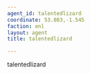 ```yaml
---
agent_id: talentedlizard
coordinate: 53.803,-1.545
faction: enl
layout: agent
title: talentedlizard

---
```


talentedlizard